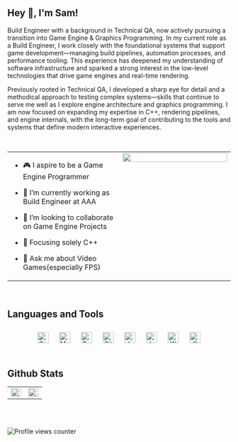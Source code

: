 ## Hey 👋, I'm Sam!  
  

Build Engineer with a background in Technical QA, now actively pursuing a transition into Game Engine & Graphics Programming.
In my current role as a Build Engineer, I work closely with the foundational systems that support game development—managing build pipelines, automation processes, and performance tooling. This experience has deepened my understanding of software infrastructure and sparked a strong interest in the low-level technologies that drive game engines and real-time rendering.

Previously rooted in Technical QA, I developed a sharp eye for detail and a methodical approach to testing complex systems—skills that continue to serve me well as I explore engine architecture and graphics programming. I am now focused on expanding my expertise in C++, rendering pipelines, and engine internals, with the long-term goal of contributing to the tools and systems that define modern interactive experiences.  

<br/>  


<table><tr><td valign="top" width="50%">

- 🎮 I aspire to be a Game Engine Programmer  
  

- 🔭 I’m currently working as Build Engineer at AAA  
  

- 👯 I’m looking to collaborate on Game Engine Projects  
  

- 🌱 Focusing solely C++  
  

- 💬 Ask me about Video Games(especially FPS)  


</td><td valign="top" width="50%">

<div align="center">
<img src="https://media1.tenor.com/m/l1Eq-DOUzqQAAAAd/hi-there.gif" align="center" style="width: 100%" />
</div>  


</td></tr></table>  

<br/>  


## Languages and Tools  
<div align="center">  
<a href="https://www.cplusplus.com/" target="_blank"><img style="margin: 10px" src="https://profilinator.rishav.dev/skills-assets/cplusplus-original.svg" alt="C++" height="25" /></a>  
<a href="https://www.mysql.com/" target="_blank"><img style="margin: 10px" src="https://profilinator.rishav.dev/skills-assets/mysql-original-wordmark.svg" alt="MySQL" height="25" /></a>  
<a href="https://www.python.org/" target="_blank"><img style="margin: 10px" src="https://profilinator.rishav.dev/skills-assets/python-original.svg" alt="Python" height="25" /></a>  
<a href="https://github.com/" target="_blank"><img style="margin: 10px" src="https://profilinator.rishav.dev/skills-assets/git-scm-icon.svg" alt="Git" height="25" /></a>  
<a href="https://www.javascript.com/" target="_blank"><img style="margin: 10px" src="https://profilinator.rishav.dev/skills-assets/javascript-original.svg" alt="JavaScript" height="25" /></a>  
<a href="https://www.jenkins.io/" target="_blank"><img style="margin: 10px" src="https://profilinator.rishav.dev/skills-assets/jenkins-icon.svg" alt="Jenkins" height="25" /></a>  
<a href="https://wordpress.com/" target="_blank"><img style="margin: 10px" src="https://profilinator.rishav.dev/skills-assets/wordpress.png" alt="WordPress" height="25" /></a>  
<a href="https://www.cprogramming.com/" target="_blank"><img style="margin: 10px" src="https://profilinator.rishav.dev/skills-assets/c-original.svg" alt="C" height="25" /></a>  
</div>  

<br/>  


## Github Stats  
<table><tr><td valign="top" width="50%">

<img src="https://github-readme-stats.vercel.app/api?username=t0xxxic&show_icons=true&count_private=true&hide_border=true&theme=radical" align="left" style="width: 100%" />

</td><td valign="top" width="50%">

<img src="https://github-readme-stats.vercel.app/api/top-langs/?username=t0xxxic&hide_border=true&layout=compact&theme=radical" align="left" style="width: 100%" />

</td></tr></table>  

<br/>  

  

<br/>  

![Profile views counter](https://komarev.com/ghpvc/?username=ssamjoel&&style=flat-square)  
  

<br/>  


<br />
